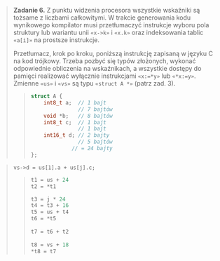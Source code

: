 > **Zadanie 6.** Z punktu widzenia procesora wszystkie wskaźniki są tożsame z liczbami całkowitymi. W trakcie generowania kodu wynikowego kompilator musi przetłumaczyć instrukcje wyboru pola struktury lub wariantu unii `«x->k»` i `«x.k»` oraz indeksowania tablic `«a[i]»` na prostsze instrukcje.
>
> Przetłumacz, krok po kroku, poniższą instrukcję zapisaną w języku C na kod trójkowy. Trzeba pozbyć się typów złożonych, wykonać odpowiednie obliczenia na wskaźnikach, a wszystkie dostępy do pamięci realizować wyłącznie instrukcjami `«x:=*y»` lub `«*x:=y»`. Zmienne `«us»` i `«vs»` są typu `«struct A *»` (patrz zad. 3).
>> ```c
>> struct A {
>>     int8_t a;  // 1 bajt
>>                // 7 bajtów
>>     void *b;   // 8 bajtów 
>>     int8_t c;  // 1 bajt
>>                // 1 bajt
>>     int16_t d; // 2 bajty
>>                // 5 bajtów
>>              // = 24 bajty
>> };
>> ```

>`vs->d = us[1].a + us[j].c;`
>> ```c
>> t1 = us + 24
>> t2 = *t1
>> 
>> t3 = j * 24
>> t4 = t3 + 16
>> t5 = us + t4
>> t6 = *t5
>>  
>> t7 = t6 + t2
>>  
>> t8 = vs + 18
>> *t8 = t7
>> ```